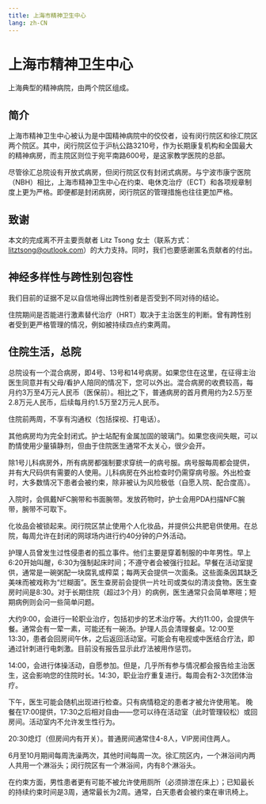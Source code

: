```yaml
---
title: 上海市精神卫生中心
lang: zh-CN
---
```


# 上海市精神卫生中心

上海典型的精神病院，由两个院区组成。

## 简介

上海市精神卫生中心被认为是中国精神病院中的佼佼者，设有闵行院区和徐汇院区两个院区。其中，闵行院区位于沪杭公路3210号，作为长期康复机构和全国最大的精神病房，而主院区则位于宛平南路600号，是这家教学医院的总部。

尽管徐汇总院设有开放式病房，但闵行院区仅有封闭式病房。与宁波市康宁医院（NBH）相比，上海市精神卫生中心在约束、电休克治疗（ECT）和各项规章制度上更为严格。即便都是封闭病房，闵行院区的管理措施也往往更加严格。

## 致谢

本文的完成离不开主要贡献者 Litz Tsong 女士（联系方式：litztsong@outlook.com）的大力支持。同时，我们也要感谢匿名贡献者的付出。

## 神经多样性与跨性别包容性

我们目前的证据不足以自信地得出跨性别者是否受到不同对待的结论。

住院期间是否能进行激素替代治疗（HRT）取决于主治医生的判断。曾有跨性别者受到更严格管理的情况，例如被持续四点约束两周。

## 住院生活，总院

总院设有一个混合病房，即4号、13号和14号病房。如果您住在这里，在征得主治医生同意并有父母/看护人陪同的情况下，您可以外出。混合病房的收费较高，每月约3万至4万元人民币（医保前）。相比之下，普通病房的首月费用约为2.5万至2.8万元人民币，后续每月约1.5万至2万元人民币。

住院前两周，不享有沟通权（包括探视、打电话）。

其他病房均为完全封闭式。护士站配有金属加固的玻璃门。如果您夜间失眠，可以酌情使用少量镇静剂，但由于住院医生通常不太关心，很少会开。

除1号儿科病房外，所有病房都强制要求穿统一的病号服。病号服每周都会提供，并有大尺码供有需要的人使用。儿科病房在外出检查时仍需穿病号服。外出检查时，大多数情况下患者会被约束，除非被认为风险极低（自愿入院、配合度高）。

入院时，会佩戴NFC腕带和书面腕带。发放药物时，护士会用PDA扫描NFC腕带，腕带不可取下。

化妆品会被锁起来。闵行院区禁止使用个人化妆品，并提供公共肥皂供使用。在总院，每周允许在封闭的网球场内进行约40分钟的户外活动。

护理人员曾发生过性侵患者的孤立事件。他们主要是穿着制服的中年男性。早上6:20开始叫醒，6:30为强制起床时间；不遵守者会被强行拉起。早餐在活动室提供，通常是一碗粥配一块腐乳或榨菜；每两天会提供一次面条。这些面条因其缺乏美味而被戏称为“烂糊面”。医生查房前会提供一片吐司或类似的清淡食物。医生查房时间是8:30。对于长期住院（超过3个月）的病例，医生通常只会简单寒暄；短期病例则会问一些简单问题。

大约9:00，会进行一轮职业治疗，包括初步的艺术治疗等。大约11:00，会提供午餐。通常会有一荤一素，可能还有一碗汤。护理人员会清理餐桌。12:00至13:30，患者会回房间午休，之后返回活动室。可能会有电视或中医结合疗法，即通过针刺进行电刺激。目前没有报告显示此疗法被用作惩罚。

14:00，会进行体操活动，自愿参加。但是，几乎所有参与情况都会报告给主治医生，这会影响您的住院时长。14:30，职业治疗重复进行。每周会有2-3次团体治疗。

下午，医生可能会随机出现进行检查。只有病情稳定的患者才被允许使用笔。
晚餐在17:00提供，17:30之后相对自由——您可以待在活动室（此时管理较松）或回房间。活动室内不允许发生性行为。

20:30熄灯（但房间内有开关）。普通房间通常住4-8人，VIP房间住两人。

6月至10月期间每周洗澡两次，其他时间每周一次。徐汇院区内，一个淋浴间内两人共用一个淋浴头；闵行院区有一个淋浴间，内有8个淋浴头。

在约束方面，男性患者更有可能不被允许使用厕所（必须排泄在床上）；已知最长的持续约束时间是3周，通常最长为2周。通常，白天患者会被约束在审讯椅上。
